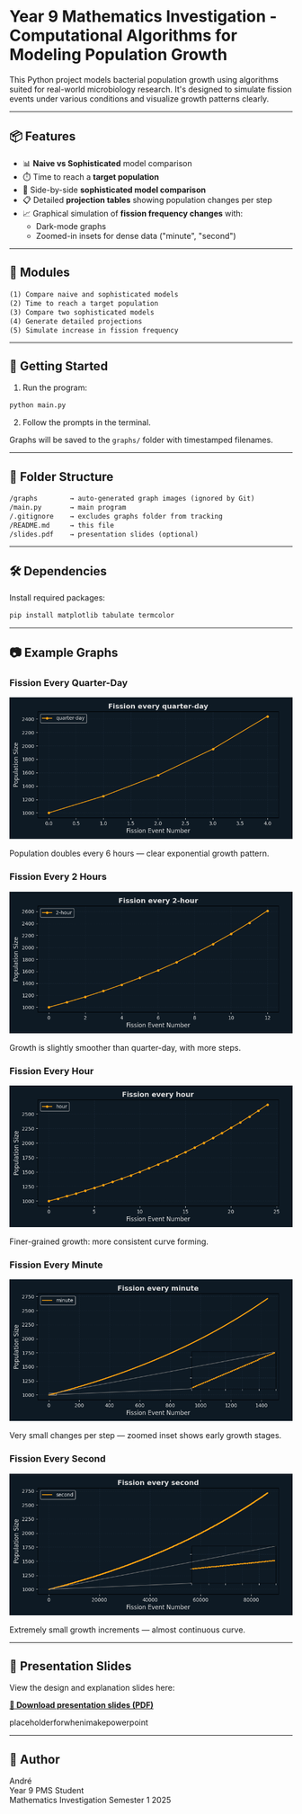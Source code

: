 # Year 9 Mathematics Investigation - Computational Algorithms for Modeling Population Growth

This Python project models bacterial population growth using algorithms suited for real-world microbiology research. It's designed to simulate fission events under various conditions and visualize growth patterns clearly.

---

## 📦 Features

- 📊 **Naive vs Sophisticated** model comparison
- ⏱️ Time to reach a **target population**
- 🧬 Side-by-side **sophisticated model comparison**
- 📋 Detailed **projection tables** showing population changes per step
- 📈 Graphical simulation of **fission frequency changes** with:
  - Dark-mode graphs
  - Zoomed-in insets for dense data ("minute", "second")

---

## 🧪 Modules

```text
(1) Compare naive and sophisticated models
(2) Time to reach a target population
(3) Compare two sophisticated models
(4) Generate detailed projections
(5) Simulate increase in fission frequency
```

---

## 🚀 Getting Started

1. Run the program:

```bash
python main.py
```

2. Follow the prompts in the terminal.

Graphs will be saved to the `graphs/` folder with timestamped filenames.

---

## 📂 Folder Structure

```
/graphs        → auto-generated graph images (ignored by Git)
/main.py       → main program
/.gitignore    → excludes graphs folder from tracking
/README.md     → this file
/slides.pdf    → presentation slides (optional)
```

---

## 🛠️ Dependencies

Install required packages:

```bash
pip install matplotlib tabulate termcolor
```

---

## 📷 Example Graphs

### Fission Every Quarter-Day

![Quarter-Day Graph](graph-examples\Monday_12-53_quarter-day.png)

Population doubles every 6 hours — clear exponential growth pattern.

### Fission Every 2 Hours

![2-Hour Graph](graph-examples\Monday_12-53_2-hour.png)

Growth is slightly smoother than quarter-day, with more steps.

### Fission Every Hour

![Hourly Graph](graph-examples\Monday_12-53_hour.png)

Finer-grained growth: more consistent curve forming.

### Fission Every Minute

![Minute Graph](graph-examples\Monday_12-53_minute.png)

Very small changes per step — zoomed inset shows early growth stages.

### Fission Every Second

![Second Graph](graph-examples\Monday_12-53_second.png)

Extremely small growth increments — almost continuous curve.

---

## 📑 Presentation Slides

View the design and explanation slides here:

**[🔗 Download presentation slides (PDF)](Math_Investigation_Presentation_Detailed.pptx)**

placeholderforwhenimakepowerpoint

---

## 👤 Author

André  
Year 9 PMS Student  
Mathematics Investigation Semester 1 2025  
